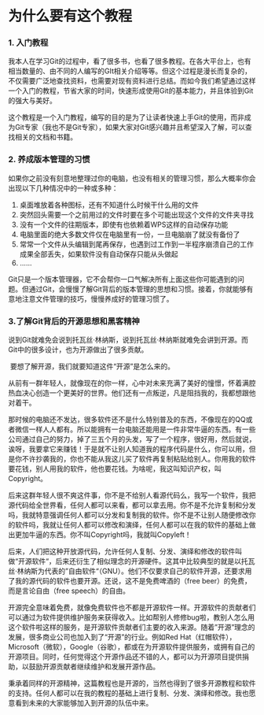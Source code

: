 # 为什么要有这个教程

### 1. 入门教程

​		我本人在学习Git的过程中，看了很多书，也看了很多教程。在各大平台上，也有相当数量的、由不同的人编写的GIt相关介绍等等。但这个过程是漫长而复杂的，不仅需要广泛地查找资料，也需要对现有资料进行总结。而如今我们希望通过这样一个入门的教程，节省大家的时间，快速形成使用Git的基本能力，并且体验到Git的强大与美好。

​	这个教程是一个入门教程，编写的目的是为了让读者快速上手Git的使用，而非成为Git专家（我也不是Git专家），如果大家对Git感兴趣并且希望深入了解，可以查找相关的文档和书籍。

### 2. 养成版本管理的习惯

​		如果你之前没有刻意地整理过你的电脑，也没有相关的管理习惯，那么大概率你会出现以下几种情况中的一种或多种：

1. 桌面堆放着各种图标，还有不知道什么时候干什么用的文件
2. 突然回头需要一个之前用过的文件时要在多个可能出现这个文件的文件夹寻找
3. 没有一个文件的往期版本，即使有也依赖着WPS这样的自动保存功能
4. 电脑里面的绝大多数文件仅在电脑里有一份，一旦电脑崩了就没有备份了
5. 常常一个文件从头编辑到尾再保存，也遇到过工作到一半程序崩溃自己的工作成果全部丢失，如果软件没有自动保存只能从头做起
6. ......

​	Git只是一个版本管理器，它不会帮你一口气解决所有上面这些你可能遇到的问题。但通过Git，会慢慢了解Git背后的版本管理的思想和习惯。接着，你就能够有意地注意文件管理的技巧，慢慢养成好的管理习惯了。

### 3.了解Git背后的开源思想和黑客精神

​	说到Git就难免会说到托瓦丝·林纳斯，说到托瓦丝·林纳斯就难免会讲到开源。而Git中的很多设计，也为开源做出了很多贡献。

​	要想了解开源，我们就要知道这件“开源”是怎么来的。

​	从前有一群年轻人，就像现在的你一样，心中对未来充满了美好的憧憬，怀着满腔热血决心创造一个更美好的世界。他们还有一点叛逆，凡是阻挡我的，我都想跟他对着干。

​	那时候的电脑还不发达，很多软件还不是什么特别普及的东西，不像现在的QQ或者微信一样人人都有。所以能拥有一台电脑还能用是一件非常牛逼的东西。有一些公司通过自己的努力，掉了三五个月的头发，写了一个程序，很好用，然后就说，诶呀，我要拿它来赚钱！于是就不让别人知道我的程序代码是什么，你可以用，但是你不许抄袭我的，你也不能从我这儿买了软件再复制粘贴给别人。你用我的软件要花钱，别人用我的软件，他也要花钱。为啥呢，我这叫知识产权，叫Copyright。

​	后来这群年轻人很不爽这件事，你不是不给别人看源代码么，我写一个软件，我把源代码给全世界看，任何人都可以来看，都可以拿去用。你不是不允许复制和分发吗，我就特意强调任何人都可以分发和复制我的软件。你不是不让别人随便修改你的软件吗，我就让任何人都可以修改和演绎，任何人都可以在我的软件的基础上做出更加牛逼的东西。你不叫Copyright吗，我就叫Copyleft！

​	后来，人们把这种开放源代码，允许任何人复制、分发、演绎和修改的软件叫做“开源软件“，后来还衍生了相似理念的开源硬件。这其中比较典型的就是以托瓦丝·林纳斯为代表的”自由软件“（GNU）。他们不仅要求自己的软件开源，还要求用了我的源代码的软件也要开源。还说，这不是免费啤酒的（free beer）的免费，而是言论自由（free speech）的自由。

​	开源完全意味着免费，就像免费软件也不都是开源软件一样。开源软件的贡献者们可以通过为软件提供维护服务来获得收入。比如帮别人修修bug啦，教别人怎么用这个软件啦这样的服务，是开源软件贡献者们主要的收入来源。随着”开源”理念的发展，很多商业公司也加入到了“开源”的行业。例如Red Hat（红帽软件），Microsoft（微软），Google（谷歌），都或在为开源软件提供服务，或拥有自己的开源项目。同时，任何觉得这个开源作品还不错的人，都可以为开源项目提供捐助，以鼓励开源贡献者继续维护和发展开源作品。

​	秉承着同样的开源精神，这篇教程也是开源的，当然也得到了很多开源教程和软件的支持。任何人都可以在我的教程的基础上进行复制、分发、演绎和修改。我也愿意看到未来的大家能够加入到开源的队伍中来。

